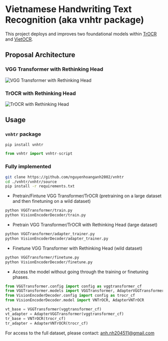 # Vietnamese Handwriting Text Recognition (aka vnhtr package)

This project deploys and improves two foundational models within [TrOCR](https://huggingface.co/docs/transformers/model_doc/trocr) and [VietOCR](https://github.com/pbcquoc/vietocr).

## Proposal Architecture
### VGG Transformer with Rethinking Head
![VGG Transformer with Rethinking Head](https://github.com/nguyenhoanganh2002/vnhtr/assets/79850337/82876cdd-b84a-47da-9339-6362bd0400d1)
### TrOCR with Rethinking Head
![TrOCR with Rethinking Head](https://github.com/nguyenhoanganh2002/vnhtr/assets/79850337/9295c94f-5059-4a03-a3f3-950e0ab92e30)
## Usage
### `vnhtr` package
```bash
pip install vnhtr
```
```python
from vnhtr import vnhtr-script
```
### Fully implemented
```bash
git clone https://github.com/nguyenhoanganh2002/vnhtr
cd ./vnhtr/vnhtr/source
pip install -r requirements.txt
```
* Pretrain/Fintune VGG Transformer/TrOCR (pretraining on a large dataset and then finetuning on a wild dataset) 
```bash
python VGGTransformer/train.py
python VisionEncoderDecoder/train.py
```
* Pretrain VGG Transformer/TrOCR with Rethinking Head (large dataset)
```bash
python VGGTransformer/adapter_trainer.py
python VisionEncoderDecoder/adapter_trainer.py
```
* Finetune VGG Transformer with Rethinking Head (wild dataset)
```bash
python VGGTransformer/finetune.py
python VisionEncoderDecoder/finetune.py
```
* Access the model without going through the training or finetuning phases.
```python
from VGGTransformer.config import config as vggtransformer_cf
from VGGTransformer.models import VGGTransformer, AdapterVGGTransformer
from VisionEncoderDecoder.config import config as trocr_cf
from VisionEncoderDecoder.model import VNTrOCR, AdapterVNTrOCR

vt_base = VGGTransformer(vggtransformer_cf)
vt_adapter = AdapterVGGTransformer(vggtransformer_cf)
tr_base = VNTrOCR(trocr_cf)
tr_adapter = AdapterVNTrOCR(trocr_cf)
```

For access to the full dataset, please contact: [anh.nh204511@gmail.com](mailto:anh.nh204511@gmail.com)

